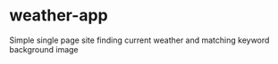 # weather-app
 Simple single page site finding current weather and matching keyword background image
